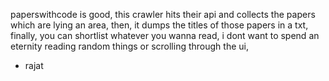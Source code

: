 paperswithcode is good, this crawler hits their api and collects the papers which are lying an area, 
then, it dumps the titles of those papers in a txt, finally, you can shortlist whatever you wanna read, 
i dont want to spend an eternity reading random things or scrolling through the ui, 

- rajat
